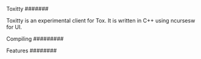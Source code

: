 Toxitty
#######

Toxitty is an experimental client for Tox.
It is written in C++ using ncursesw for UI.

Compiling
#########

Features
########

